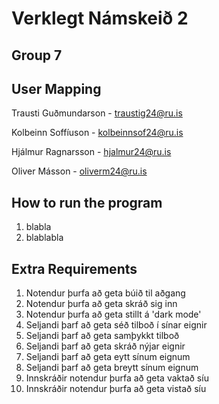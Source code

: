 # Verklegt Námskeið 2

## Group 7

## User Mapping

Trausti Guðmundarson - traustig24@ru.is

Kolbeinn Soffíuson - kolbeinnsof24@ru.is

Hjálmur Ragnarsson - hjalmur24@ru.is

Oliver Másson - oliverm24@ru.is


## How to run the program

1. blabla
2. blablabla


## Extra Requirements

1. Notendur þurfa að geta búið til aðgang
2. Notendur þurfa að geta skráð sig inn
3. Notendur þurfa að geta stillt á 'dark mode'
3. Seljandi þarf að geta séð tilboð í sínar eignir
4. Seljandi þarf að geta samþykkt tilboð
5. Seljandi þarf að geta skráð nýjar eignir
6. Seljandi þarf að geta eytt sínum eignum
7. Seljandi þarf að geta breytt sínum eignum
8. Innskráðir notendur þurfa að geta vaktað síu
9. Innskráðir notendur þurfa að geta vistað síu